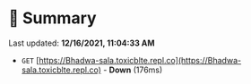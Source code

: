# 📖 Summary
Last updated: **12/16/2021, 11:04:33 AM**

- `GET` [https://Bhadwa-sala.toxicblte.repl.co](https://Bhadwa-sala.toxicblte.repl.co) - **Down** (176ms)
